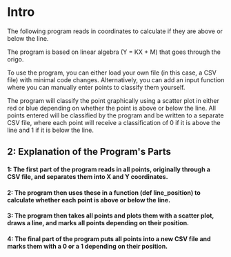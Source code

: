  

 # Intro

The following program reads in coordinates to calculate if they are above or below the line.

The program is based on linear algebra (Y = KX + M) that goes through the origo.

To use the program, you can either load your own file (in this case, a CSV file) with minimal code changes. Alternatively, you can add an input function where you can manually enter points to classify them yourself.

The program will classify the point graphically using a scatter plot in either red or blue depending on whether the point is above or below the line. All points entered will be classified by the program and be written to a separate CSV file, where each point will receive a classification of 0 if it is above the line and 1 if it is below the line.

## 2: Explanation of the Program's Parts

#### 1: The first part of the program reads in all points, originally through a CSV file, and separates them into X and Y coordinates.

#### 2: The program then uses these in a function (def line_position) to calculate whether each point is above or below the line.

#### 3: The program then takes all points and plots them with a scatter plot, draws a line, and marks all points depending on their position.

#### 4: The final part of the program puts all points into a new CSV file and marks them with a 0 or a 1 depending on their position.